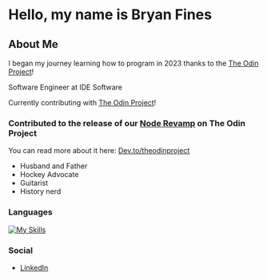 # Hello, my name is Bryan Fines

## About Me

I began my journey learning how to program in 2023 thanks to the [The Odin Project](https://www.theodinproject.com/)!

Software Engineer at IDE Software

Currently contributing with [The Odin Project](https://github.com/TheOdinProject)!

### Contributed to the release of our [Node Revamp](https://www.theodinproject.com/paths/full-stack-javascript/courses/nodejs) on The Odin Project
You can read more about it here: [Dev.to/theodinproject](https://dev.to/theodinproject/updates-to-the-node-course-postgresql-prisma-and-more-4dl3)

- Husband and Father
- Hockey Advocate
- Guitarist
- History nerd

### Languages

[![My Skills](https://skillicons.dev/icons?i=js,py,react,express,html,css,mongodb,mysql,webpack,npm,jest)](https://skillicons.dev)

### Social

- [LinkedIn](https://www.linkedin.com/in/bryan-fines-a44384270/)
